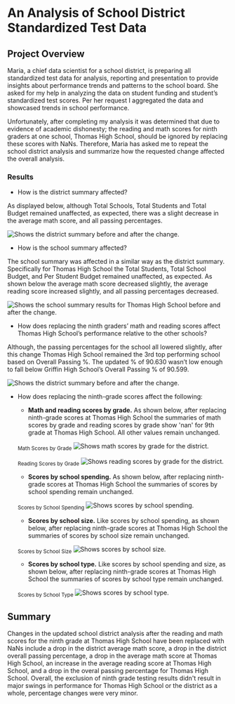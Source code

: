 # An Analysis of School District Standardized Test Data

## Project Overview
Maria, a chief data scientist for a school district, is preparing all standardized test data for analysis, reporting and presentation to provide insights about performance trends and patterns to the school board. She asked for my help in analyzing the data on student funding and student’s standardized test scores. Per her request I aggregated the data and showcased trends in school performance. 

Unfortunately, after completing my analysis it was determined that due to evidence of academic dishonesty; the reading and math scores for ninth graders at one school, Thomas High School, should be ignored by replacing these scores with NaNs. Therefore, Maria has asked me to repeat the school district analysis and summarize how the requested change affected the overall analysis.

### Results
- How is the district summary affected?

As displayed below, although Total Schools, Total Students and Total Budget remained unaffected, as expected, there was a slight decrease in the average math score, and all passing percentages.


<picture>
 <source media="(prefers-color-scheme: light)" srcset="https://github.com/ODaniels852/School_Ditrict_Analysis/raw/main/Resources/district_summary_df.png">
<img alt="Shows the district summary before and after the change."/>

</picture> 

- How is the school summary affected?

The school summary was affected in a similar way as the district summary. Specifically for Thomas High School the Total Students, Total School Budget, and Per Student Budget remained unaffected, as expected. As shown below the average math score decreased slightly, the average reading score increased slightly, and all passing percentages decreased. 
 

<picture>
 <source media="(prefers-color-scheme: light)" srcset="https://github.com/ODaniels852/School_Ditrict_Analysis/raw/main/Resources/per_school_summary_df.png">
<img alt="Shows the school summary  results for Thomas High School before and after the change."/>

</picture> 

- How does replacing the ninth graders’ math and reading scores affect Thomas High School’s performance relative to the other schools?

Although, the passing percentages for the school all lowered slightly, after this change Thomas High School remained the 3rd top performing school based on Overall Passing %. The updated % of 90.630 wasn’t low enough to fall below Griffin High School’s Overall Passing % of 90.599.
 

<picture>
 <source media="(prefers-color-scheme: light)" srcset="https://github.com/ODaniels852/School_Ditrict_Analysis/raw/main/Resources/top_schools.png">
<img alt="Shows the district summary before and after the change."/>

</picture> 

- How does replacing the ninth-grade scores affect the following:
	- **Math and reading scores by grade.**
	As shown below, after replacing ninth-grade scores at Thomas High School the summaries of math scores by grade and reading scores by grade show 'nan' for 9th grade at Thomas High School. All other values remain unchanged.

	<sub>Math Scores by Grade</sub>
	<picture>
 	 <source media="(prefers-color-scheme: light)" srcset="https://github.com/ODaniels852/School_Ditrict_Analysis/raw/main/Resources/math_scores_by_grade.png">
	<img alt="Shows math scores by grade for the district."/>

	</picture> 


	<sub>Reading Scores by Grade</sub>
	<picture>
 	 <source media="(prefers-color-scheme: light)" srcset="https://github.com/ODaniels852/School_Ditrict_Analysis/raw/main/Resources/reading_scores_by_grade.png">
	<img alt="Shows reading scores by grade for the district."/>

	</picture> 


	- **Scores by school spending.**
	As shown below, after replacing ninth-grade scores at Thomas High School the summaries of scores by school spending remain unchanged.
 	
 	<sub>Scores by School Spending</sub>
	<picture>
 	 <source media="(prefers-color-scheme: light)" srcset="https://github.com/ODaniels852/School_Ditrict_Analysis/raw/main/Resources/spending_summary_df.png">
	<img alt=" Shows scores by school spending."/>

	</picture> 


	- **Scores by school size.**
	Like scores by school spending, as shown below, after replacing ninth-grade scores at Thomas High School the summaries of scores by school size remain unchanged.
 	
 	<sub>Scores by School Size</sub>
	<picture>
	 <source media="(prefers-color-scheme: light)" srcset="https://github.com/ODaniels852/School_Ditrict_Analysis/raw/main/Resources/size_summary_df.png">
	<img alt="Shows scores by school size."/>

	</picture> 


	- **Scores by school type.**
	Like scores by school spending and size, as shown below, after replacing ninth-grade scores at Thomas High School the summaries of scores by school type remain unchanged.

 	<sub>Scores by School Type</sub>
	<picture>
	 <source media="(prefers-color-scheme: light)" srcset="https://github.com/ODaniels852/School_Ditrict_Analysis/raw/main/Resources/type_summary_df.png">
	<img alt="Shows scores by school type."/>

	</picture> 

##  Summary
Changes in the updated school district analysis after the reading and math scores for the ninth grade at Thomas High School have been replaced with NaNs include a drop in the district average math score, a drop in the district overall passing percentage, a drop in the average math score at Thomas High School, an increase in the average reading score at Thomas High School, and a drop in the overal passing percentage for Thomas High School. Overall, the exclusion of ninth grade testing results didn't result in major swings in performance for Thomas High School or the district as a whole, percentage changes were very minor.  
